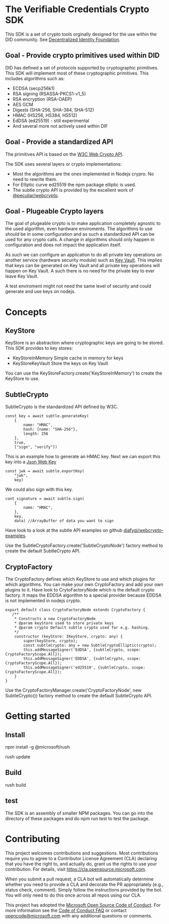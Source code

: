 # The Verifiable Credentials Crypto SDK
This SDK is a set of crypto tools orginally designed for the use within the DID community. See  [Decentralized Identity Foundation](https://identity.foundation/).

## Goal - Provide crypto primitives used within DID
DID has defined a set of protocols supported by cryptographic primitives. This SDK will implement most of these cryptographic primitives.
This includes algorithms such as: 
* ECDSA (secp256k1)
* RSA signing (RSASSA-PKCS1-v1_5)
* RSA encryption (RSA-OAEP)
* AES GCM
* Digests (SHA-256, SHA-384, SHA-512)
* HMAC (HS256, HS384, HS512)
* EdDSA (ed25519) - still experimental
* And several more not actively used within DIF

## Goal - Provide a standardized API 
The primitives API is based on the [W3C Web Crypto API](https://www.w3.org/TR/WebCryptoAPI/). 

The SDK uses several layers or crypto implementations:

* Most the algorithms are the ones implemented in Nodejs crypro. No need to rewrite them.
* For Elliptic curve ed25519 the npm package elliptic is used.
* The subtle crypto API is provided by the excellent work of [@peculiar/webcrypto](https://www.npmjs.com/package/@peculiar/webcrypto).

## Goal - Plugeable Crypto layers
The goal of plugeable crypto is to make application completely agnostic to the used algorithm, even hardware enviroments. 
The algorithms to use should be in some configuration and as such a standardized API can be used for any crypto calls.
A change in algorithms should only happen in configuration and does not impact the application itself.

As such we can configure an application to do all private key operations on another service (hardware security module) such as [Key Vault](https://docs.microsoft.com/en-us/azure/key-vault/general/). This implies that keys can be generated on Key Vault and all private key operations will happen on Key Vault. A such there is no need for the private key to ever leave Key Vault.

A test enviroment might not need the same level of security and could generate and use keys on nodejs.


# Concepts

## KeyStore
KeyStore is an abstraction where cryptographic keys are going to be stored. This SDK provides to key stores:

* KeyStoreInMemory Simple cache in memory for keys
* KeyStoreKeyVault Store the keys on Key Vault

You can use the KeyStoreFactory.create('KeyStoreInMemory') to create the KeyStore to use.

## SubtleCrypto
SubtleCrypto is the standardized API defined by W3C. 

    const key = await subtle.generateKey(
        {
            name: "HMAC",
            hash: {name: "SHA-256"}, 
            length: 256
        },
        true, 
        ["sign", "verify"])

This is an example how to generate an HMAC key. Next we can export this key into a [Json Web Key](https://tools.ietf.org/html/rfc7517)


    const jwk = await subtle.exportKey(
        "jwk",
        key)

We could also sign with this key.

    cont signature = await subtle.sign(
        {
            name: "HMAC",
        },
        key, 
        data) //ArrayBuffer of data you want to sign

Have look to a look at the subtle API examples on github [diafygi/webcrypto-examples](https://github.com/diafygi/webcrypto-examples/).

Use the SubtleCryptoFactory.create('SubtleCryptoNode') factory method to create the default SubtleCrypto API.


## CryptoFactory

The CryptoFactory defines which KeyStore to use and which plugins for which algorithms. You can make your own CryptoFactory and add your own plugins to it.
Have look to CrytoFactoryNode which is the default crypto factory. It maps the EDDSA algorithm to a special provider because EDDSA is not implemented in nodejs crypto.

    export default class CryptoFactoryNode extends CryptoFactory {
       /**
        * Constructs a new CryptoFactoryNode
        * @param keyStore used to store private keys
        * @param crypto Default subtle crypto used for e.g. hashing.
        */
        constructor (keyStore: IKeyStore, crypto: any) {
            super(keyStore, crypto);
            const subtleCrypto: any = new SubtleCryptoElliptic(crypto);
            this.addMessageSigner('EdDSA', {subtleCrypto, scope: CryptoFactoryScope.All});
            this.addMessageSigner('EDDSA', {subtleCrypto, scope: CryptoFactoryScope.All});
            this.addMessageSigner('ed25519', {subtleCrypto, scope: CryptoFactoryScope.All});
        }
    }

Use the CryptoFactoryManager.create('CryptoFactoryNode', new SubtleCrypto()) factory method to create the default SubtleCrypto API.

# Getting started

## Install

npm install -g @microsoft/rush

rush update

## Build

rush build

## test

The SDK is an assembly of smaller NPM packages. You can go into the directory of these packages and do npm run test to test the package.


# 
# 

# Contributing

This project welcomes contributions and suggestions.  Most contributions require you to agree to a
Contributor License Agreement (CLA) declaring that you have the right to, and actually do, grant us
the rights to use your contribution. For details, visit https://cla.opensource.microsoft.com.

When you submit a pull request, a CLA bot will automatically determine whether you need to provide
a CLA and decorate the PR appropriately (e.g., status check, comment). Simply follow the instructions
provided by the bot. You will only need to do this once across all repos using our CLA.

This project has adopted the [Microsoft Open Source Code of Conduct](https://opensource.microsoft.com/codeofconduct/).
For more information see the [Code of Conduct FAQ](https://opensource.microsoft.com/codeofconduct/faq/) or
contact [opencode@microsoft.com](mailto:opencode@microsoft.com) with any additional questions or comments.
